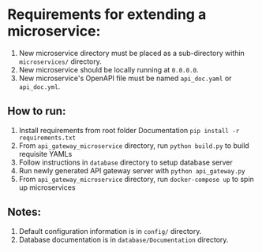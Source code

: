 # Requirements for extending a microservice:
  1. New microservice directory must be placed as a sub-directory within `microservices/` directory.
  2. New microservice should be locally running at `0.0.0.0`.
  3. New microservice's OpenAPI file must be named `api_doc.yaml` or `api_doc.yml`.

## How to run:
1. Install requirements from root folder Documentation `pip install -r requirements.txt` 
2. From `api_gateway_microservice` directory, run `python build.py` to build requisite YAMLs
3. Follow instructions in `database` directory to setup database server
4. Run newly generated API gateway server with `python api_gateway.py`
5. From `api_gateway_microservice` directory, run `docker-compose up` to spin up microservices

## Notes:
1. Default configuration information is in `config/` directory.
2. Database documentation is in `database/Documentation` directory.